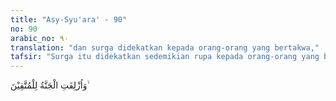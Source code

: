 ```yaml
---
title: "Asy-Syu'ara' - 90"
no: 90
arabic_no: ٩٠
translation: "dan surga didekatkan kepada orang-orang yang bertakwa,"
tafsir: "Surga itu didekatkan sedemikian rupa kepada orang-orang yang bertakwa, sehingga dapat dilihat dengan nyata. Bagaimana surga itu didekatkan, diterangkan pada ayat lain:\n\nSedangkan surga didekatkan kepada orang-orang yang bertakwa pada tempat yang tidak jauh (dari mereka). (Qaf/50: 31)\n\nMendekatkan surga kepada orang-orang bertakwa akan menggembirakan mereka karena ketaatan yang telah mereka kerjakan selama di dunia, segera akan membuahkan hasil. Mereka akan segera memasukinya."
---
```


وَاُزْلِفَتِ الْجَنَّةُ لِلْمُتَّقِيْنَ ۙ 
